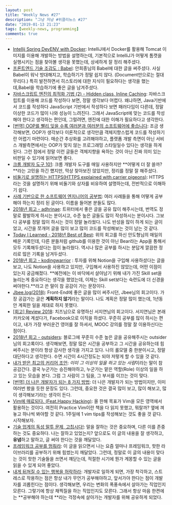```yaml
---
layout: post
title: "Weekly News #27"
description: "그냥 저냥 #위클리뉴스 #27"
date: "2019-01-13 21:23"
tags: [weekly-news, programming]
comments: true
---
```



* [Intellij Spring DevENV with Docker](https://blog.civar.io/posts/intellij-setting-docker-dev/): IntelliJ에서 Docker를 활용해 Tomcat 이미지를 이용해 개발하는 방법을 설명하는데, 기본적으로 IntelliJ가 어떻게 톰캣을 실행시키는 점을 찾아볼 생각을 못했는데, 상세하게 잘 정리 해주셨다.
* [프론트엔드 기술 조감도 : Babel](https://ahnheejong.name/articles/frontend-birds-eye-view-babel/): 안희종님의 Babel에 대한 글을 써주셨다. 사실 Babel이 워낙 방대해지고, 학습하기가 정말 쉽지 않다. (Document만으로는 절대 무리다.) 특히 발전하면서 히스토리에 대한 지식이 필요하다는 생각을 했는데,Babel을 학습하기에 좋은 글을 남겨주셨다.
* [자바스크립트 엔진의 최적화 기법 (2) - Hidden class, Inline Caching](https://meetup.toast.com/posts/78): 자바스크립트를 이용해 코드를 작성하다 보면, 정말 생각보다 어렵다. 왜냐하면, Java기반에서 코드를 작성하다 JavaScript 기반에서 작성하다 보면 패러다임이 다른데, 정말 이상한 코드가 많이 나와 성능이 느려진다. 그래서 JavaScript에 맞는 코드를 작성해야 한다고 생각하는 편인데, 그럴려면, 엔진에 대한 이해가 필요하다고 생각한다.
* [[번역] OOP를 빨리 잊을 수록 여러분과 여러분의 소프트웨어에 좋습니다](https://adhrinae.github.io/posts/the-faster-you-unlearn-oop-the-better-for-you-and-your-software-kr): 조금 생각해보면, OOP가 생각보다 이론적으로 생각만큼 객체지향스럽게 코드를 작성하기란 어렵기 마련이다. 매순간 추상화를 고려해야하고, 플랫폼 개발 측면이 아닌 서비스 개발측면에서는 OOP가 맞지 않는 프로그래밍 스타일일수 있다는 생각을 하게 된다. 그런 점에서 정말 이런 글들은 객체지향을 욕하는 것이 아닌 진짜 의미 있는 비판일 수 있기에 읽어보면 좋다.
* [크롬 개발자 도구 101](https://lqez.github.io/blog/chrome-dev-tool-101.html): 크롬 개발자 도구를 매일 사용하지만 **어떻게 더 잘 쓸까?**라는 고민을 하긴 헀지만, 막상 찾아보진 않았지만, 정리를 정말 잘 해주셨다.
* [비둘기로 설명하는 HTTPS(HTTPS explained with carrier pigeons)](https://www.vobour.com/%EB%B9%84%EB%91%98%EA%B8%B0%EB%A1%9C-%EC%84%A4%EB%AA%85%ED%95%98%EB%8A%94-https-https-explained-with-car): HTTPS라는 것을 설명하기 위해 비둘기와 상자를 비유하여 설명하는데, 전반적으로 이해하기 쉽다.
* [사례 기반으로 한 소프트웨어 엔지니어의 공부법](http://technical-leader.tistory.com/10): 여러 사례들을 통해 어떻게 공부해야 하는지 정리 된 글이다. 이름을 들어본 분들도 많다. 
* [2018년 회고 - adhrinae](https://adhrinae.github.io/posts/retrospective-2018): 트위터에서 좋은 글을 공유 많이 해주시는데, 번역도 정말로 활발하게 하시는 분이시고, 수준 높은 글들도 많이 작성하시는 분이시다. 그보다 공부를 정말 많이 하시는 것이 정말 놀라웠다. 나도 반성을 많이 하게 되는 글이었고, 시간을 쪼개어 글을 많이 보고 많이 코드를 작성해보는 것이 남는 것 같다.
* [Today I Learned - 2018년 Best of Best](https://adhrinae.github.io/posts/today-i-learned-best-2018): 위의 회고를 하신 안도형님의 매일의 배운 기록인데, 다른 분들처럼 github를 이용한 것이 아닌 Bear라는 App을 통해서 모두 기록해두셨다는 점이 놀라웠다. 역시나 많은 공부를 하시는 분답게 깔끔한 정리로 많은 기록을 남겨두셨다.
* [2018년 회고 - kodingwarrior](https://kodingwarrior.github.io/post/2018/12/31/postmortem-2018.html) : 투자를 위해 Notion을 구입해 사용하셨다는 글을 보고, 나도 Notion을 사용하고 있지만, 구입해서 사용하진 않았는데, 어떤 이점이 있는지 궁금해졌다. **예전에는 이 바닥에서 살아남기 위해 내가 가진 Skill set을 늘리는게 중요하다는 생각을 했었는데, 이제는 Skill set보다는 숙련도에 더 신경을 써야한다.**라고 쓴 말이 참 공감이 가는 문장이다.
* [Jbee.log(2018)](https://medium.com/@Jbee_/jbee-log-2018-fbaa7bd2e243): Front-End에 좋은 글을 많이 써주시던, Jbee님의 회고이다. 가장 공감가는 글은 **계획하지 않기**라는 말이다. 나도 계획은 정말 많이 했는데, 1년동안 계획한 일을 제대로 하지 못했다. 
* [[회고] Review 2018](https://jiyeonseo.github.io/2018/12/31/review2018/): 치즈님으로 유명하신 서지연님의 회고이다. 서지연님은 본래 카카오에 계셨다가, Facebook으로 이직을 하셨다. 꾸준히 공부를 많이 하시는 편이고, 내가 가장 부러운건 영어를 잘 하셔서, MOOC 강의를 정말 잘 이용하신다는 점이다. 
* [2018년 회고 - outsiders](https://blog.outsider.ne.kr/1419): 블로그에 꾸준히 수준 높은 글을 공유해주시는 outsider님의 회고록이다. 생각해보면, 정말 많은 시간을 공부하고 그 시간을 공유하는데 힘써주시는 분이라 항상 감사한 생각을 가지고 있다. 나의 롤모델 중 한분이시고, 정말 대단하다고 생각한다. 수면 시간이 4시간정도는 되야 저렇게 할 수 있을 것 같다.
* [내가 받은 최고의 커리어 조언](https://iamsang.com/blog/2019/01/01/career-advice/): *이미 그 이상의 일을 하고 있는 사람*이라는 말이 참 공감간다. 결국 누군가는 승진해야하고, 누군가는 맡은 역할(Role) 이상의 일을 하고 있는 모습을 본다. 그럼 그 사람이 그 팀을, 그 부서를 이끄는 것이 맞다.
* [[번역] 더 나은 개발자가 되는 8 가지 방법](https://medium.com/@mnpk/%EB%B2%88%EC%97%AD-%EB%8D%94-%EB%82%98%EC%9D%80-%EA%B0%9C%EB%B0%9C%EC%9E%90%EA%B0%80-%EB%90%98%EB%8A%94-8-%EA%B0%80%EC%A7%80-%EB%B0%A9%EB%B2%95-45ea6cd70114): 더 나은 개발자가 되는 방법이지만, 이미 여러번 봤을 듯한 문장도 있다. 그런데, 중요한 것은 결국 많이 보고, 많이 해보고, 많이 생각해보기라는 생각이 든다.
* [Vim에 매료되다. (Feat.Happy Hacking)](https://blog.hax0r.info/2018-06-27/be-fascinated-by-vim/): 올 한해 목표가 Vim을 모든 영역에서 활용하는 것이다. 여전히 Practice Vim이란 책을 다 읽지 못했고, 뭐랄까? 옆에 껴놓고 하나씩 봐야할 것 같다. 1주일에 1 vim tips를 작성해보는 것도 좋을 것 같다. 시작해보자.
* [기술 업계의 독성 말투 문제, 고칩시다!](https://edykim.com/ko/post/tech-has-a-toxic-tone-problem-lets-fix-it/?no-cache=1): 말을 잘하는 것은 중요하며, 다른 이를 존중하는 것도 중요하다. 나는 잘하고 있었는지? 앞으로도 이 글의 내용을 잘 생각하고, **유념**하고 말하고, 글 써야 한다는 것을 깨달았다. 
* [프레임워크 공부를 멈춰라](https://medium.com/@jongyoungpark/%ED%94%84%EB%A0%88%EC%9E%84%EC%9B%8C%ED%81%AC-%EA%B3%B5%EB%B6%80%EB%A5%BC-%EB%A9%88%EC%B6%B0%EB%9D%BC-1afa37644474): 이 글을 읽으면서 나는 요즘 얼마나 프레임워크, 핫한 라이브러리를 공부하기 위해 힘썼는지 깨달았다. 그런데, 정말로 이 글의 내용이 맞다는 것이 핫한 기술들을 쓰면서 꺠닫는데, 적절한 시기에 뭔가 계몽할 수 있는 글을 읽을 수 있게 되어 좋았다. 
* [내게 뒤쳐질 수 있는 행복을 허락하라](http://gradschoolstory.net/terry/leavemebehind/): 개발자로 일하게 되면, 가장 착각하고, 스트레스로 작용하는 점은 항상 내가 무언가 공부해야하고, 앞서가야 한다는 점이 개발자를 괴롭힌다는 점이다. 생각해보면, 우리는 변화의 폭풍속에서 살아가는 직업인지 모른다. 그렇기에 항상 채찍질을 하는 직업인지도 모른다. 그래서 항상 마음 한켠에는 **공부해야 하는데 **라는 걱정속에 살아가는 개발자를 위해 공유하게 되었다.
